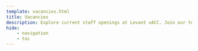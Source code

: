 ```yaml
---
template: vacancies.html
title: Vacancies
description: Explore current staff openings at Levant vACC. Join our team and help shape the future of virtual air traffic control in the Levant region.
hide:
    - navigation
    - toc
---
```



